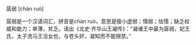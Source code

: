 

孱弱 [chán ruò]

孱弱是一个汉语词汇，拼音是chán ruò，意思是瘦小虚弱；懦弱；怯懦；缺乏权威和能力；单薄，贫乏。语出《北史·齐华山王凝传》：“凝诸王中最为孱弱，妃王氏，太子洗马王洽女也，与苍头奸，凝知而不能限禁。”
